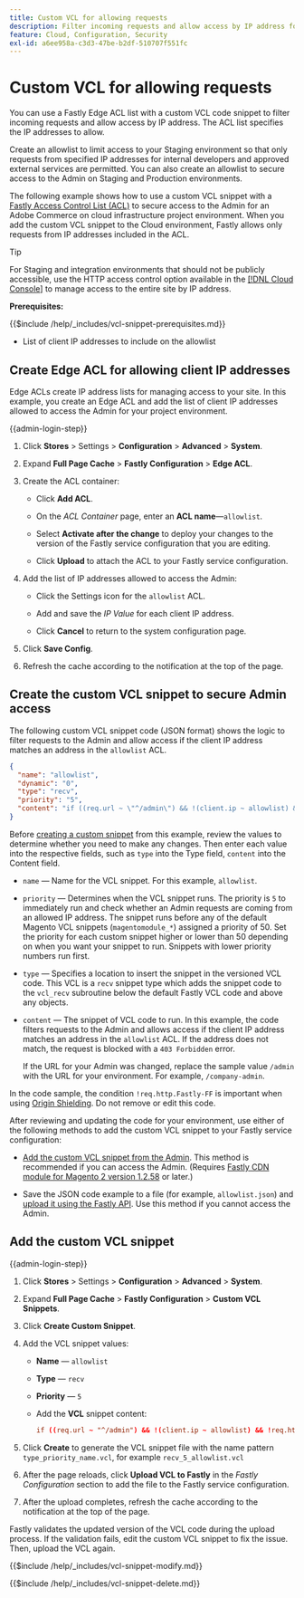 ```yaml
---
title: Custom VCL for allowing requests
description: Filter incoming requests and allow access by IP address for Adobe Commerce sites by with a Fastly Edge ACL list and custom VCL snippet.
feature: Cloud, Configuration, Security
exl-id: a6ee958a-c3d3-47be-b2df-510707f551fc
---
```

# Custom VCL for allowing requests

You can use a Fastly Edge ACL list with a custom VCL code snippet to filter incoming requests and allow access by IP address. The ACL list specifies the IP addresses to allow.

Create an allowlist to limit access to your Staging environment so that only requests from specified IP addresses for internal developers and approved external services are permitted. You can also create an allowlist to secure access to the Admin on Staging and Production environments.

The following example shows how to use a custom VCL snippet with a [Fastly Access Control List (ACL)](https://docs.fastly.com/guides/access-control-lists/about-acls) to secure access to the Admin for an Adobe Commerce on cloud infrastructure project environment. When you add the custom VCL snippet to the Cloud environment, Fastly allows only requests from IP addresses included in the ACL.

>[!TIP]
>
>For Staging and integration environments that should not be publicly accessible, use the HTTP access control option available in the [[!DNL Cloud Console]](../project/overview.md#access-the-project-web-interface) to manage access to the entire site by IP address.

**Prerequisites:**


{{$include /help/_includes/vcl-snippet-prerequisites.md}}

-  List of client IP addresses to include on the allowlist

## Create Edge ACL for allowing client IP addresses

Edge ACLs create IP address lists for managing access to your site. In this example, you create an Edge ACL and add the list of client IP addresses allowed to access the Admin for your project environment.

{{admin-login-step}}

1. Click **Stores** > Settings > **Configuration** > **Advanced** > **System**.

1. Expand **Full Page Cache** > **Fastly Configuration** > **Edge ACL**.

1. Create the ACL container:

   -  Click **Add ACL**.

   -  On the *ACL Container* page, enter an **ACL name**—`allowlist`.

   -  Select **Activate after the change** to deploy your changes to the version of the Fastly service configuration that you are editing.

   -  Click **Upload** to attach the ACL to your Fastly service configuration.

1. Add the list of IP addresses allowed to access the Admin:

   -  Click the Settings icon for the `allowlist` ACL.

   -  Add and save the *IP Value* for each client IP address.

   -  Click **Cancel** to return to the system configuration page.

1. Click **Save Config**.

1. Refresh the cache according to the notification at the top of the page.

## Create the custom VCL snippet to secure Admin access

The following custom VCL snippet code (JSON format) shows the logic to filter requests to the Admin and allow access if the client IP address matches an address in the `allowlist` ACL.

```json
{
  "name": "allowlist",
  "dynamic": "0",
  "type": "recv",
  "priority": "5",
  "content": "if ((req.url ~ \"^/admin\") && !(client.ip ~ allowlist) && !req.http.Fastly-FF) { error 403 \"Forbidden\"; }"
}
```

Before [creating a custom snippet](https://experienceleague.adobe.com/docs/commerce-cloud-service/user-guide/cdn/custom-vcl-snippets/fastly-vcl-allowlist.html#add-the-custom-vcl-snippet) from this example, review the values to determine whether you need to make any changes. Then enter each value into the respective fields, such as `type` into the Type field, `content` into the Content field.

-  `name` — Name for the VCL snippet. For this example, `allowlist`.

-  `priority` — Determines when the VCL snippet runs. The priority is `5` to immediately run and check whether an Admin requests are coming from an allowed IP address. The snippet runs before any of the default Magento VCL snippets (`magentomodule_*`) assigned a priority of 50. Set the priority for each custom snippet higher or lower than 50 depending on when you want your snippet to run. Snippets with lower priority numbers run first.

-  `type` — Specifies a location to insert the snippet in the versioned VCL code. This VCL is a `recv` snippet type which adds the snippet code to the `vcl_recv` subroutine below the default Fastly VCL code and above any objects.

-  `content` — The snippet of VCL code to run. In this example, the code filters requests to the Admin and allows access if the client IP address matches an address in the `allowlist` ACL. If the address does not match, the request is blocked with a `403 Forbidden` error.

   If the URL for your Admin was changed, replace the sample value `/admin` with the URL for your environment. For example, `/company-admin`.

In the code sample, the condition `!req.http.Fastly-FF` is important when using [Origin Shielding](fastly-custom-cache-configuration.md#configure-back-ends-and-origin-shielding). Do not remove or edit this code.

After reviewing and updating the code for your environment, use either of the following methods to add the custom VCL snippet to your Fastly service configuration:

-  [Add the custom VCL snippet from the Admin](#add-the-custom-vcl-snippet). This method is recommended if you can access the Admin. (Requires [Fastly CDN module for Magento 2 version 1.2.58](fastly-configuration.md#upgrade) or later.)

-  Save the JSON code example to a file (for example, `allowlist.json`) and [upload it using the Fastly API](fastly-vcl-custom-snippets.md#manage-custom-vcl-snippets-using-the-api). Use this method if you cannot access the Admin.

## Add the custom VCL snippet

{{admin-login-step}}

1. Click **Stores** > Settings > **Configuration** > **Advanced** > **System**.

1. Expand **Full Page Cache** > **Fastly Configuration** > **Custom VCL Snippets**.

1. Click **Create Custom Snippet**.

1. Add the VCL snippet values:

   -  **Name** — `allowlist`

   -  **Type** — `recv`

   -  **Priority** — `5`

   -  Add the **VCL** snippet content:

      ```conf
      if ((req.url ~ "^/admin") && !(client.ip ~ allowlist) && !req.http.Fastly-FF) { error 403 "Forbidden";}
      ```

1. Click **Create** to generate the VCL snippet file with the name pattern `type_priority_name.vcl`, for example `recv_5_allowlist.vcl`

1. After the page reloads, click **Upload VCL to Fastly** in the *Fastly Configuration* section to add the file to the Fastly service configuration.

1. After the upload completes, refresh the cache according to the notification at the top of the page.

Fastly validates the updated version of the VCL code during the upload process. If the validation fails, edit the custom VCL snippet to fix the issue. Then, upload the VCL again.

{{$include /help/_includes/vcl-snippet-modify.md}}

{{$include /help/_includes/vcl-snippet-delete.md}}
